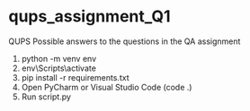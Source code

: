 # qups_assignment_Q1
  QUPS Possible answers to the questions in the QA assignment

1. python -m venv env
2. env\Scripts\activate
3. pip install -r requirements.txt
4. Open PyCharm or Visual Studio Code (code .)
5. Run script.py
